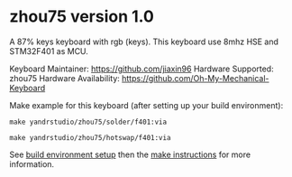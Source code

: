zhou75 version 1.0
===

A 87% keys keyboard with rgb (keys).
This keyboard use 8mhz HSE and STM32F401 as MCU.

Keyboard Maintainer: https://github.com/jiaxin96
Hardware Supported: zhou75
Hardware Availability: https://github.com/Oh-My-Mechanical-Keyboard 

Make example for this keyboard (after setting up your build environment):

    make yandrstudio/zhou75/solder/f401:via
    
    make yandrstudio/zhou75/hotswap/f401:via

See [build environment setup](https://docs.qmk.fm/#/getting_started_build_tools) then the [make instructions](https://docs.qmk.fm/#/getting_started_make_guide) for more information.

